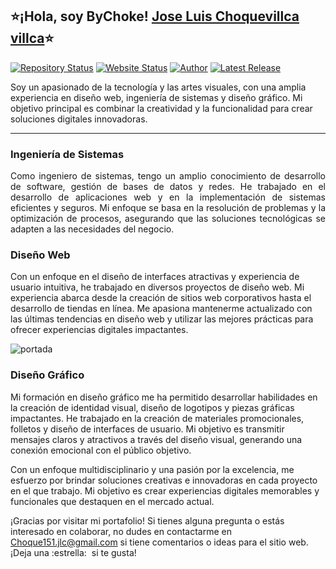 ## ⭐¡Hola, soy ByChoke! [Jose Luis Choquevillca villca](https://github.com/ByChokeYT)⭐

[![Repository Status](https://img.shields.io/badge/Repository%20Status-ByChokeYT-dark%20green.svg)](https://github.com/ByChokeYT/ByChokeYT.github.io)
[![Website Status](https://img.shields.io/badge/Website%20Status-Online-green)](https://bychokeyt.github.io/)
[![Author](https://img.shields.io/badge/Author-Jose%20Luis%20Choquevillca-blue.svg)](https://www.linkedin.com/in/jose-luis-choquevillca/)
[![Latest Release](https://img.shields.io/badge/Latest%20Release-13%20June%202023-yellow.svg)](https://github.com/ByChokeYT/Curso_de_Github)

<p aling="Justify">Soy un apasionado de la tecnología y las artes visuales, con una amplia experiencia en diseño web, ingeniería de sistemas y diseño gráfico. Mi objetivo principal es combinar la creatividad y la funcionalidad para crear soluciones digitales innovadoras.</p>

---
### Ingeniería de Sistemas

<p align="justify">Como ingeniero de sistemas, tengo un amplio conocimiento de desarrollo de software, gestión de bases de datos y redes. He trabajado en el desarrollo de aplicaciones web y en la implementación de sistemas eficientes y seguros. Mi enfoque se basa en la resolución de problemas y la optimización de procesos, asegurando que las soluciones tecnológicas se adapten a las necesidades del negocio.</P>

### Diseño Web

<p alineg="justify">Con un enfoque en el diseño de interfaces atractivas y experiencia de usuario intuitiva, he trabajado en diversos proyectos de diseño web. Mi experiencia abarca desde la creación de sitios web corporativos hasta el desarrollo de tiendas en línea. Me apasiona mantenerme actualizado con las últimas tendencias en diseño web y utilizar las mejores prácticas para ofrecer experiencias digitales impactantes.</p>

![portada]()

### Diseño Gráfico

<p alineg="justify">Mi formación en diseño gráfico me ha permitido desarrollar habilidades en la creación de identidad visual, diseño de logotipos y piezas gráficas impactantes. He trabajado en la creación de materiales promocionales, folletos y diseño de interfaces de usuario. Mi objetivo es transmitir mensajes claros y atractivos a través del diseño visual, generando una conexión emocional con el público objetivo.

Con un enfoque multidisciplinario y una pasión por la excelencia, me esfuerzo por brindar soluciones creativas e innovadoras en cada proyecto en el que trabajo. Mi objetivo es crear experiencias digitales memorables y funcionales que destaquen en el mercado actual.</p>

¡Gracias por visitar mi portafolio! Si tienes alguna pregunta o estás interesado en colaborar, no dudes en contactarme en Choque151.jlc@gmail.com si tiene comentarios o ideas para el sitio web. ¡Deja una :estrella: &nbsp;si te gusta!